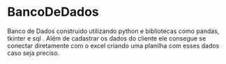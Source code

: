# BancoDeDados
Banco de Dados construido utilizando python e bibliotecas como pandas, tkinter e sql . Além de cadastrar os dados do cliente ele consegue se conectar diretamente com o excel criando uma planilha com esses dados caso seja preciso.